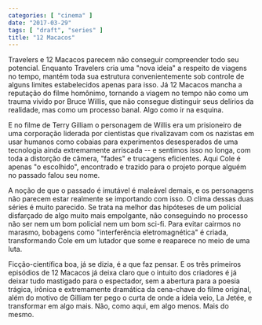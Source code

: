 ```yaml
---
categories: [ "cinema" ]
date: "2017-03-29"
tags: [ "draft", "series" ]
title: "12 Macacos"
---
```

Travelers e 12 Macacos parecem não conseguir compreender todo seu
potencial. Enquanto Travelers cria uma "nova ideia" a respeito de viagens
no tempo, mantém toda sua estrutura convenientemente sob controle de
alguns limites estabelecidos apenas para isso. Já 12 Macacos mancha a
reputação do filme homônimo, tornando a viagem no tempo não como
um trauma vivido por Bruce Willis, que não consegue distinguir seus
delírios da realidade, mas como um processo banal. Algo como ir na
esquina.

E no filme de Terry Gilliam o personagem de Willis era um prisioneiro
de uma corporação liderada por cientistas que rivalizavam com os
nazistas em usar humanos como cobaias para experimentos desesperados de
uma tecnologia ainda extremamente arriscada -- e sentimos isso no longa,
com toda a distorção de câmera, "fades" e trucagens eficientes. Aqui
Cole é apenas "o escolhido", encontrado e trazido para o projeto porque
alguém no passado falou seu nome.

A noção de que o passado é imutável é maleável demais, e os
personagens não parecem estar realmente se importando com isso. O
clima dessas duas séries é muito parecido. Se trata na melhor das
hipóteses de um policial disfarçado de algo muito mais empolgante,
não conseguindo no processo não ser nem um bom policial nem um bom
sci-fi. Para evitar cairmos no marasmo, bobagens como "interferência
eletromagnética" é criada, transformando Cole em um lutador que some
e reaparece no meio de uma luta.

Ficção-científica boa, já se dizia, é a que faz pensar. E os três
primeiros episódios de 12 Macacos já deixa claro que o intuito dos
criadores é já deixar tudo mastigado para o espectador, sem a abertura
para a poesia trágica, irônica e extremamente dramática da cena-chave
do filme original, além do motivo de Gilliam ter pego o curta de onde
a ideia veio, La Jetée, e transformar em algo mais. Não, como aqui,
em algo menos. Mais do mesmo.
